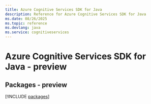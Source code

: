 ```yaml
---
title: Azure Cognitive Services SDK for Java
description: Reference for Azure Cognitive Services SDK for Java
ms.date: 08/26/2025
ms.topic: reference
ms.devlang: java
ms.service: cognitiveservices
---
```

# Azure Cognitive Services SDK for Java - preview
## Packages - preview
[!INCLUDE [packages](cognitive-services-index.md)]